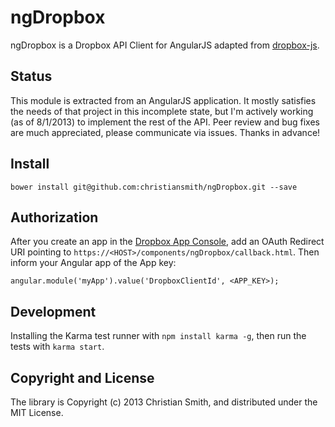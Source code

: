 # ngDropbox

ngDropbox is a Dropbox API Client for AngularJS adapted from [dropbox-js](https://github.com/dropbox/dropbox-js). 


## Status

This module is extracted from an AngularJS application. It mostly satisfies the needs of that project in this incomplete state, but I'm actively working (as of 8/1/2013) to implement the rest of the API. Peer review and bug fixes are much appreciated, please communicate via issues. Thanks in advance!


## Install

    bower install git@github.com:christiansmith/ngDropbox.git --save


## Authorization

After you create an app in the [Dropbox App Console](https://www.dropbox.com/developers/apps), add an OAuth Redirect URI pointing to `https://<HOST>/components/ngDropbox/callback.html`. Then inform your Angular app of the App key:

    angular.module('myApp').value('DropboxClientId', <APP_KEY>);


## Development

Installing the Karma test runner with `npm install karma -g`, then run the tests with `karma start`.


## Copyright and License

The library is Copyright (c) 2013 Christian Smith, and distributed under the MIT License.